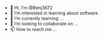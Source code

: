- 👋 Hi, I’m @Benj3672
- 👀 I’m interested in learning about software
- 🌱 I’m currently learning ...
- 💞️ I’m looking to collaborate on ...
- 📫 How to reach me ...

<!---
Benj3672/Benj3672 is a ✨ special ✨ repository because its `README.md` (this file) appears on your GitHub profile.
You can click the Preview link to take a look at your changes.
--->
